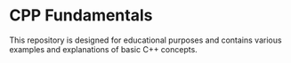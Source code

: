 # CPP Fundamentals
This repository is designed for educational purposes and contains various examples and explanations of basic C++ concepts.

